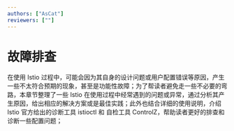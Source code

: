 ```yaml
---
authors: ["AsCat"]
reviewers: [""]
---
```


# 故障排查

在使用 Istio 过程中，可能会因为其自身的设计问题或用户配置错误等原因，产生一些不太符合预期的现象，甚至是功能性故障；为了帮读者避免走一些不必要的弯路，本章节整理了一些 Istio 在使用过程中经常遇到的问题或异常，通过分析其产生原因，给出相应的解决方案或是最佳实践；此外也结合详细的使用说明，介绍 Istio 官方给出的诊断工具 istioctl 和 自检工具 ControlZ，帮助读者更好的排查和诊断一些配置问题；
